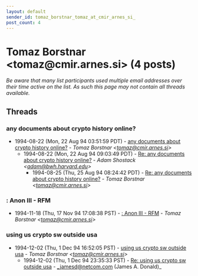 ```yaml
---
layout: default
sender_id: tomaz_borstnar_tomaz_at_cmir_arnes_si_
post_count: 4
---
```


# Tomaz Borstnar <tomaz<span>@</span>cmir.arnes.si> (4 posts)

_Be aware that many list participants used multiple email addresses over their time active on the list. As such this page may not contain all threads available._

## Threads

### any documents about crypto history online?
+ 1994-08-22 (Mon, 22 Aug 94 03:51:59 PDT) - [any documents about crypto history online?](/archive/1994/08/35e7e4b2b87704614e5501352004097c23e39b5021f560d2e618ba985f812c8e) - _Tomaz Borstnar \<tomaz@cmir.arnes.si\>_
  + 1994-08-22 (Mon, 22 Aug 94 09:03:49 PDT) - [Re: any documents about crypto history online?](/archive/1994/08/3bc8fc4a060a879756d304082bcdf2583f449c0a903bd187225fc97e27e66172) - _Adam Shostack \<adam@bwh.harvard.edu\>_
    + 1994-08-25 (Thu, 25 Aug 94 08:24:42 PDT) - [Re: any documents about crypto history online?](/archive/1994/08/93e69992d6743603e2bd14b169fe0d2639be2f9823123e9f1b73fe7d395941f9) - _Tomaz Borstnar \<tomaz@cmir.arnes.si\>_

### : Anon III - RFM
+ 1994-11-18 (Thu, 17 Nov 94 17:08:38 PST) - [: Anon III - RFM](/archive/1994/11/b581f9073695799b45af7d2493c981aba3803283cb2b917b8d5614094d400889) - _Tomaz Borstnar \<tomaz@cmir.arnes.si\>_

### using us crypto sw outside usa
+ 1994-12-02 (Thu, 1 Dec 94 16:52:05 PST) - [using us crypto sw outside usa](/archive/1994/12/4dfaad39290fa170b8c320f98cf70377c4a2a459e25acf61f1a5c26fddc9c5c6) - _Tomaz Borstnar \<tomaz@cmir.arnes.si\>_
  + 1994-12-02 (Thu, 1 Dec 94 23:35:33 PST) - [Re: using us crypto sw outside usa](/archive/1994/12/7c5cc0b70215ed2c3171062bcb1e827c690cd35a6fac851cfa72ca11c6725d94) - _jamesd@netcom.com (James A. Donald)_

